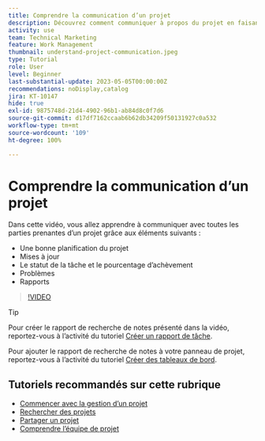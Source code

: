 ```yaml
---
title: Comprendre la communication d’un projet
description: Découvrez comment communiquer à propos du projet en faisant appel à une bonne planification du projet, des mises à jour, le statut de la tâche, le pourcentage d’achèvement, les problèmes et les rapports.
activity: use
team: Technical Marketing
feature: Work Management
thumbnail: understand-project-communication.jpeg
type: Tutorial
role: User
level: Beginner
last-substantial-update: 2023-05-05T00:00:00Z
recommendations: noDisplay,catalog
jira: KT-10147
hide: true
exl-id: 9875748d-21d4-4902-96b1-ab84d8c0f7d6
source-git-commit: d17df7162ccaab6b62db34209f50131927c0a532
workflow-type: tm+mt
source-wordcount: '109'
ht-degree: 100%

---
```


# Comprendre la communication d’un projet

Dans cette vidéo, vous allez apprendre à communiquer avec toutes les parties prenantes d’un projet grâce aux éléments suivants :

* Une bonne planification du projet
* Mises à jour
* Le statut de la tâche et le pourcentage d’achèvement
* Problèmes
* Rapports

>[!VIDEO](https://video.tv.adobe.com/v/3419150/?quality=12&learn=on&enablevpops)

>[!TIP]
>
>Pour créer le rapport de recherche de notes présenté dans la vidéo, reportez-vous à l’activité du tutoriel [Créer un rapport de tâche](https://experienceleague.adobe.com/docs/workfront-learn/tutorials-workfront/reporting/basic-reporting/create-a-task-report.html?lang=fr).
>
>Pour ajouter le rapport de recherche de notes à votre panneau de projet, reportez-vous à l’activité du tutoriel [Créer des tableaux de bord](https://experienceleague.adobe.com/docs/workfront-learn/tutorials-workfront/reporting/basic-reporting/create-dashboards.html?lang=fr).

## Tutoriels recommandés sur cette rubrique

* [Commencer avec la gestion d’un projet](/help/manage-work/projects/getting-started-manage-a-project.md)
* [Rechercher des projets](/help/manage-work/projects/find-projects.md)
* [Partager un projet](/help/manage-work/projects/share-a-project.md)
* [Comprendre l’équipe de projet](/help/manage-work/projects/understand-the-project-team.md)
